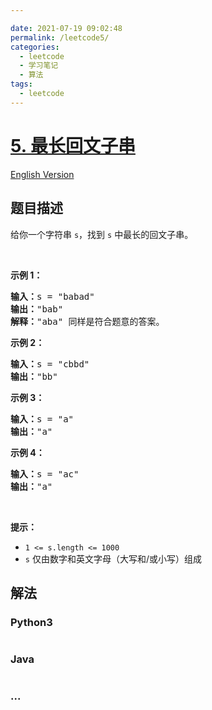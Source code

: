 ```yaml
---

date: 2021-07-19 09:02:48
permalink: /leetcode5/
categories:
  - leetcode
  - 学习笔记
  - 算法  
tags:
  - leetcode
---
```

# [5. 最长回文子串](https://leetcode-cn.com/problems/longest-palindromic-substring)

[English Version](https://cdn.jsdelivr.net/gh/doocs/leetcode@main/solution/0000-0099/0005.Longest%20Palindromic%20Substring/README_EN.md)

## 题目描述

<!-- 这里写题目描述 -->

<p>给你一个字符串 <code>s</code>，找到 <code>s</code> 中最长的回文子串。</p>

<p> </p>

<p><strong>示例 1：</strong></p>

<pre>
<strong>输入：</strong>s = "babad"
<strong>输出：</strong>"bab"
<strong>解释：</strong>"aba" 同样是符合题意的答案。
</pre>

<p><strong>示例 2：</strong></p>

<pre>
<strong>输入：</strong>s = "cbbd"
<strong>输出：</strong>"bb"
</pre>

<p><strong>示例 3：</strong></p>

<pre>
<strong>输入：</strong>s = "a"
<strong>输出：</strong>"a"
</pre>

<p><strong>示例 4：</strong></p>

<pre>
<strong>输入：</strong>s = "ac"
<strong>输出：</strong>"a"
</pre>

<p> </p>

<p><strong>提示：</strong></p>

<ul>
	<li><code>1 <= s.length <= 1000</code></li>
	<li><code>s</code> 仅由数字和英文字母（大写和/或小写）组成</li>
</ul>


## 解法

<!-- 这里可写通用的实现逻辑 -->

<!-- tabs:start -->

### **Python3**

<!-- 这里可写当前语言的特殊实现逻辑 -->

```python

```

### **Java**

<!-- 这里可写当前语言的特殊实现逻辑 -->

```java

```

### **...**

```

```

<!-- tabs:end -->
